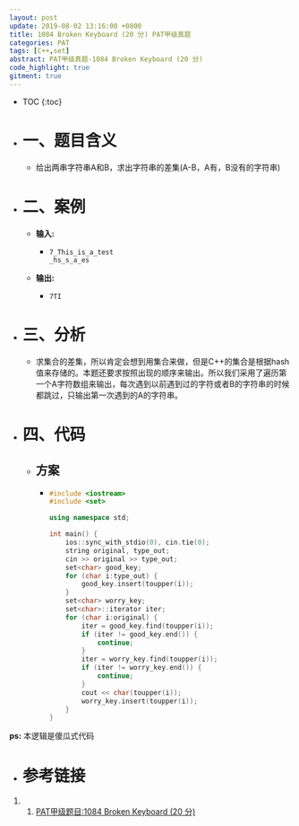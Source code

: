 ```yaml
---
layout: post
update: 2019-08-02 13:16:00 +0800
title: 1084 Broken Keyboard (20 分) PAT甲级真题
categories: PAT
tags: [C++,set]
abstract: PAT甲级真题-1084 Broken Keyboard (20 分)
code_highlight: true
gitment: true
---
```

* TOC
{:toc}
* # 一、题目含义
    * 给出两串字符串A和B，求出字符串的差集(A-B，A有，B没有的字符串)
* # 二、案例
    *   **输入:** 
        *   ```none
            7_This_is_a_test
            _hs_s_a_es
            ```
    *   **输出:** 
        *   ```none
            7TI
            ```
* # 三、分析
    * 求集合的差集，所以肯定会想到用集合来做，但是C++的集合是根据hash值来存储的。本题还要求按照出现的顺序来输出。所以我们采用了遍历第一个A字符数组来输出，每次遇到以前遇到过的字符或者B的字符串的时候都跳过，只输出第一次遇到的A的字符串。
* # 四、代码
    *   ## 方案
        *   ```cpp
            #include <iostream>
            #include <set>
            
            using namespace std;
            
            int main() {
                ios::sync_with_stdio(0), cin.tie(0);
                string original, type_out;
                cin >> original >> type_out;
                set<char> good_key;
                for (char i:type_out) {
                    good_key.insert(toupper(i));
                }
                set<char> worry_key;
                set<char>::iterator iter;
                for (char i:original) {
                    iter = good_key.find(toupper(i));
                    if (iter != good_key.end()) {
                        continue;
                    }
                    iter = worry_key.find(toupper(i));
                    if (iter != worry_key.end()) {
                        continue;
                    }
                    cout << char(toupper(i));
                    worry_key.insert(toupper(i));
                }
            }
            ```

**ps:** 本逻辑是傻瓜式代码
* # 参考链接

1. 1. [PAT甲级题目:1084 Broken Keyboard (20 分)](https://pintia.cn/problem-sets/994805342720868352/problems/994805382902300672)